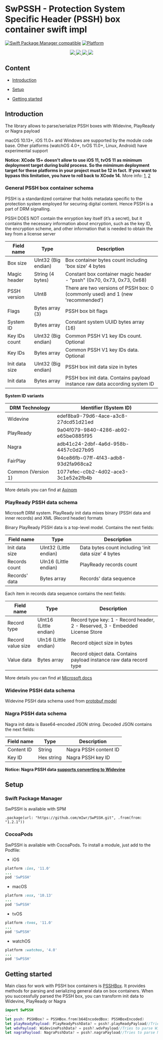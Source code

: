 # SwPSSH - Protection System Specific Header (PSSH) box container swift impl

[![Swift Package Manager compatible](https://img.shields.io/badge/SPM-compatible-brightgreen.svg?style=flat&colorA=28a745&&colorB=4E4E4E)](https://github.com/apple/swift-package-manager)
[![Platform](https://img.shields.io/badge/Platforms-iOS%20%7C%20Android%20%7CmacOS%20%7C%20watchOS%20%7C%20tvOS%20%7C%20Linux-4E4E4E.svg?colorA=28a745)](#Setup)


<p align="center">
    <a href="https://github.com/apple/swift">
        <img src="https://img.shields.io/badge/language-swift-orange.svg">
    </a>
    <a href="http://cocoapods.org/pods/SwPSSH">
        <img src="https://img.shields.io/cocoapods/v/SwPSSH.svg?style=flat">
    </a>
    <a href="http://cocoapods.org/pods/SwPSSH">
        <img src="https://img.shields.io/cocoapods/p/SwPSSH.svg?style=flat">
    </a>
    <a href="./LICENSE">
        <img src="https://img.shields.io/cocoapods/l/SwPSSH.svg?style=flat">
    </a>
</p>

## Content

- [Introduction](#Introduction)

- [Setup](#Setup)

- [Getting started](#Getting-started)

## Introduction

The library allows to parse/serialize PSSH boxes with Widevine, PlayReady or Nagra payload

macOS 10.13+, iOS 11.0+ and Windows are supported by the module code base. Other platforms (watchOS 4.0+, tvOS 11.0+, Linux, Android) have experimental support

**Notice: XCode 15+ doesn't allow to use iOS 11, tvOS 11 as minimum deployment target during build process. So the mimimum deployment target for these platforms in your project must be 12 in fact.**
**If you want to bypass this limitation, you have to roll back to XCode 14.** More info: [1](https://github.com/Alamofire/Alamofire/pull/3823), [2](https://github.com/realm/realm-swift/issues/8368#issuecomment-1737604011)

### General PSSH box container schema

PSSH is a standardized container that holds metadata specific to the protection system employed for securing digital content. Hence PSSH is a part of DRM signalling.

PSSH DOES NOT contain the enryption key itself (it’s a secret), but it contains the necessary information about encryption, such as the key ID, the encryption scheme, and other information that is needed to obtain the key from a license server

| Field name     | Type                | Description                                                                     | 
|----------------|---------------------|---------------------------------------------------------------------------------|
| Box size       | UInt32 (Big endian) | Box container bytes count including 'box size' 4 bytes                          |
| Magic header   | String (4 bytes)    | Constant box container magic header - "pssh" (0x70, 0x73, 0x73, 0x68)           |
| PSSH version   | UInt8               | There are two versions of PSSH box: 0 (commonly used) and 1 (new 'recommended') |
| Flags          | Bytes array (3)     | PSSH box bit flags                                                              |
| System ID      | Bytes array         | Constant system UUID bytes array (16)                                           |
| Key IDs count  | UInt32 (Big endian) | Common PSSH V1 key IDs count. Optional                                          |
| Key IDs        | Bytes array         | Common PSSH V1 key IDs data. Optional                                           |
| Init data size | UInt32 (Big endian) | PSSH box init data size in bytes                                                |
| Init data      | Bytes array         | PSSH box init data. Contains payload instance raw data according system ID      |

**System ID variants**

| DRM Technology     | Identifier (System ID)               |
|--------------------|--------------------------------------|
| Widevine           | edef8ba9-79d6-4ace-a3c8-27dcd51d21ed |
| PlayReady          | 9a04f079-9840-4286-ab92-e65be0885f95 |
| Nagra              | adb41c24-2dbf-4a6d-958b-4457c0d27b95 |
| FairPlay           | 94ce86fb-07ff-4f43-adb8-93d2fa968ca2 |
| Common (Version 1) | 1077efec-c0b2-4d02-ace3-3c1e52e2fb4b |

More details you can find at [Axinom](https://docs.axinom.com/services/drm/technical-articles/pssh/)

### PlayReady PSSH data schema

Microsoft DRM system. PlayReady init data mixes binary (PSSH data and inner records) and XML (Record header) formats

Binary PlayReady PSSH data is a top-level model. Contains the next fields:

| Field name     | Type                   | Description                                         | 
|----------------|------------------------|-----------------------------------------------------|
| Init data size | UInt32 (Little endian) | Data bytes count including 'init data size' 4 bytes |
| Records count  | UIn16 (Little endian)  | PlayReady records count                             |
| Records' data  | Bytes array            | Records' data sequence                              |

Each item in records data sequence contains the next fields:

| Field name        | Type                   | Description                                                                  | 
|-------------------|------------------------|------------------------------------------------------------------------------|
| Record type       | UInt16 (Little endian) | Record type key: 1 - Record header, 2 - Reserved, 3 - Embedded License Store |
| Record value size | UIn16 (Little endian)  | Record object size in bytes                                                  |
| Value data        | Bytes array            | Record object data. Contains payload instance raw data record type           |

More details you can find at [Microsoft docs](https://learn.microsoft.com/en-us/playready/specifications/playready-header-specification)

### Widevine PSSH data schema

Widevine PSSH data schema used from [protobuf model](https://github.com/devine-dl/pywidevine)

### Nagra PSSH data schema

Nagra init data is Base64-encoded JSON string. Decoded JSON contains the next fields:

| Field name    | Type        | Description           | 
|---------------|-------------|-----------------------|
| Content ID    | String      | Nagra PSSH content ID |
| Key ID        | Hex string  | Nagra PSSH key ID     |

**Notice: Nagra PSSH data [supports converting to Widevine](./Sources/SwPSSH/Model/Nagra/NagraPsshData+WDVConverter.swift)**

## Setup

### Swift Package Manager

SwPSSH is available with SPM

```
.package(url: "https://github.com/mIwr/SwPSSH.git", .from(from: "1.2.1"))
```

### CocoaPods

SwPSSH is available with CocoaPods. To install a module, just add to the Podfile:

- iOS
```ruby
platform :ios, '11.0'
...
pod 'SwPSSH'
```

- macOS
```ruby
platform :osx, '10.13'
...
pod 'SwPSSH'
```

- tvOS
```ruby
platform :tvos, '11.0'
...
pod 'SwPSSH'
```

- watchOS
```ruby
platform :watchos, '4.0'
...
pod 'SwPSSH'
```

## Getting started

Main class for work with PSSH box containers is [PSSHBox](./Sources/SwPSSH/Model/PSSHBox.swift).
It provides methods for parsing and serializing general data on box containers.
When you successfully parsed the PSSH box, you can transform init data to Widevine, PlayReady or Nagra

```swift
import SwPSSH
...
let pssh: PSSHBox? = PSSHBox.from(b64EncodedBox: PSSHBoxEncoded)
let playReadyPayload: PlayReadyPsshData? = pssh?.playReadyPayload//Tries to parse PlayReady PSSH data from raw init data
let wdvPayload: WidevinePsshData? = pssh?.wdvPayload//Tries to parse Widevine PSSH data from raw init data
let nagraPayload: NagraPsshData? = pssh?.nagraPayload//Tries to parse Nagra PSSH data from raw init data
```
